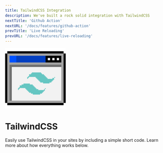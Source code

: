 ```yaml
---
title: TailwindCSS Integration
description: We've built a rock solid integration with TailwindCSS
nextTitle: 'Github Action'
nextURL: '/docs/features/github-action'
prevTitle: 'Live Reloading'
prevURL: '/docs/features/live-reloading' 
---
```


<div class="flex items-start px-5 py-5 my-6 mt-1 leading-[18px] bg-neutral-950 border border-yellow-400 rounded-md">
   <img class="w-auto h-20 my-0 mr-5" src="/assets/images/icons/tailwindcss.png" />
   <div>
      <h1 class="mb-0">TailwindCSS</h1>
      <p class="my-1">Easily use TailwindCSS in your sites by including a simple short code. Learn more about how everything works below.</p>
   </div>
</div>